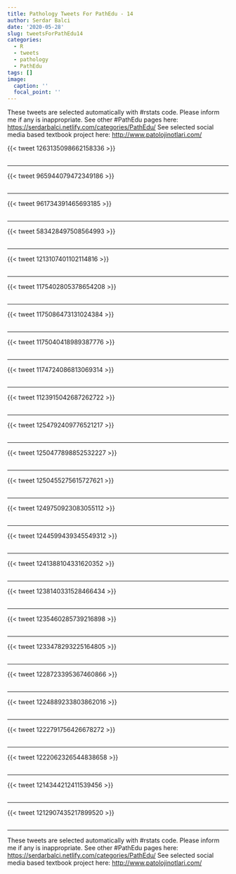```yaml
---
title: Pathology Tweets For PathEdu - 14
author: Serdar Balci
date: '2020-05-28'
slug: tweetsForPathEdu14
categories:
  - R
  - tweets
  - pathology
  - PathEdu
tags: []
image:
  caption: ''
  focal_point: ''
---
```



These tweets are selected automatically with #rstats code. Please inform me if any is inappropriate.
See other #PathEdu pages here: https://serdarbalci.netlify.com/categories/PathEdu/ 
See selected social media based textbook project here: http://www.patolojinotlari.com/

{{< tweet 1263135098662158336 >}}
<br>
<br>
<hr>
{{< tweet 965944079472349186 >}}
<br>
<br>
<hr>
{{< tweet 961734391465693185 >}}
<br>
<br>
<hr>
{{< tweet 583428497508564993 >}}
<br>
<br>
<hr>
{{< tweet 1213107401102114816 >}}
<br>
<br>
<hr>
{{< tweet 1175402805378654208 >}}
<br>
<br>
<hr>
{{< tweet 1175086473131024384 >}}
<br>
<br>
<hr>
{{< tweet 1175040418989387776 >}}
<br>
<br>
<hr>
{{< tweet 1174724086813069314 >}}
<br>
<br>
<hr>
{{< tweet 1123915042687262722 >}}
<br>
<br>
<hr>
{{< tweet 1254792409776521217 >}}
<br>
<br>
<hr>
{{< tweet 1250477898852532227 >}}
<br>
<br>
<hr>
{{< tweet 1250455275615727621 >}}
<br>
<br>
<hr>
{{< tweet 1249750923083055112 >}}
<br>
<br>
<hr>
{{< tweet 1244599439345549312 >}}
<br>
<br>
<hr>
{{< tweet 1241388104331620352 >}}
<br>
<br>
<hr>
{{< tweet 1238140331528466434 >}}
<br>
<br>
<hr>
{{< tweet 1235460285739216898 >}}
<br>
<br>
<hr>
{{< tweet 1233478293225164805 >}}
<br>
<br>
<hr>
{{< tweet 1228723395367460866 >}}
<br>
<br>
<hr>
{{< tweet 1224889233803862016 >}}
<br>
<br>
<hr>
{{< tweet 1222791756426678272 >}}
<br>
<br>
<hr>
{{< tweet 1222062326544838658 >}}
<br>
<br>
<hr>
{{< tweet 1214344212411539456 >}}
<br>
<br>
<hr>
{{< tweet 1212907435217899520 >}}
<br>
<br>
<hr>


These tweets are selected automatically with #rstats code. Please inform me if any is inappropriate.
See other #PathEdu pages here: https://serdarbalci.netlify.com/categories/PathEdu/ 
See selected social media based textbook project here: http://www.patolojinotlari.com/
